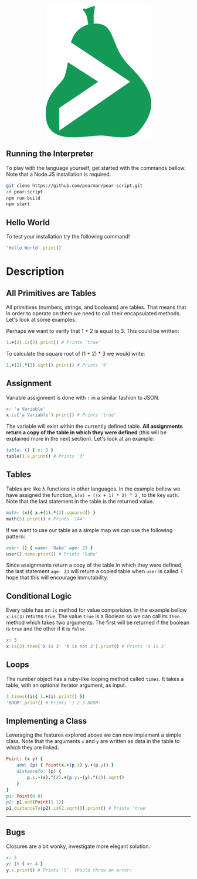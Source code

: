 <p align="center">
  <img src="images/logo.png"/>
</p>

## Running the Interpreter

To play with the language yourself, get started with the commands bellow. Note that a Node.JS installation is required.

```sh
git clone https://github.com/pearman/pear-script.git
cd pear-script
npm run build
npm start
```
## Hello World
To test your installation try the following command!
```ruby
'Hello World'.print()
```
# Description
## All Primitives are Tables

All primitives (numbers, strings, and booleans) are tables. That means that in order to operate on them we need to call their encapsulated methods. Let's look at some examples. 

Perhaps we want to verify that 1 + 2 is equal to 3. This could be written:

```ruby
1.+(2).is(3).print() # Prints 'true'
```

To calculate the square root of (1 + 2) * 3 we would write:

 ```ruby
1.+(2).*(3).sqrt().print() # Prints '9'
 ```

## Assignment

Variable assignment is done with `:` in a similar fashion to JSON.

```ruby
x: 'a Variable'
x.is('a Variable').print() # Prints 'true'
```

The variable will exist within the currently defined table. **All assignments return a copy of the table in which they were defined** (this will be explained more in the next section). Let's look at an example:

```ruby
table: () { x: 3 }
table().x.print() # Prints '3'
```

## Tables

Tables are like λ functions in other languages. In the example bellow we have assigned the function, `λ(x) = ((x + 1) * 2) ^ 2` , to the key `math`.  Note that the last statement in the table is the returned value.

```ruby
math: (x){ x.+(1).*(2).squared() }
math(5).print() # Prints '144'
```
If we want to use our table as a simple map we can use the following pattern:

```ruby
user: () { name: 'Gabe' age: 23 }
user().name.print() # Prints 'Gabe'
```

Since assignments return a copy of the table in which they were defined, the last statement `age: 23` will return a copied table when `user` is called. I hope that this will encourage immutability.


## Conditional Logic

Every table has an `is` method for value comparision. In the example bellow `x.is(3)` returns `true`. The value `true` is a Boolean so we can call its `then` method which takes two arguments. The first will be returned if the boolean is `true` and the other if it is `false`.

```ruby
x: 3
x.is(3).then('X is 3' 'X is not 3').print() # Prints 'X is 3'
```

## Loops

The number object has a ruby-like looping method called `times`. It takes a table, with an optional iterator argument, as input.

```ruby
3.times((i){ 1.+(i).print() })
'BOOM'.print() # Prints '1 2 3 BOOM'
```

## Implementing a Class

Leveraging the features explored above we can now implement a simple class. Note that the arguments `x` and `y` are written as data in the table to which they are linked.

```ruby
Point: (x y) {
    add: (p) { Point(x.+(p.x) y.+(p.y)) }
    distanceTo: (p) { 
        p.x.-(x).^(2).+(p.y.-(y).^(2)).sqrt() 
    }
}
p1: Point(0 0)
p2: p1.add(Point(1 1))
p1.distanceTo(p2).is(2.sqrt()).print() # Prints 'true'
```

-----

## Bugs

Closures are a bit wonky, investigate more elegant solution.

```ruby
x: 5
y: () { x: 4 }
y.x.print() # Prints '5', should throw an error!
```

